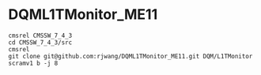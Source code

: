 # DQML1TMonitor_ME11

	cmsrel CMSSW_7_4_3
	cd CMSSW_7_4_3/src
	cmsrel
	git clone git@github.com:rjwang/DQML1TMonitor_ME11.git DQM/L1TMonitor
	scramv1 b -j 8
